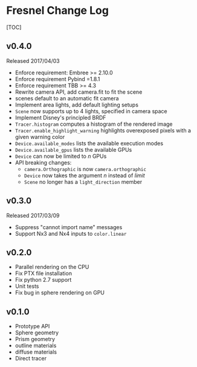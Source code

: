 # Fresnel Change Log

[TOC]

## v0.4.0

Released 2017/04/03

* Enforce requirement: Embree >= 2.10.0
* Enforce requirement Pybind =1.8.1
* Enforce requirement TBB >= 4.3
* Rewrite camera API, add camera.fit to fit the scene
* scenes default to an automatic fit camera
* Implement area lights, add default lighting setups
* ``Scene`` now supports up to 4 lights, specified in camera space
* Implement Disney's principled BRDF
* ``Tracer.histogram`` computes a histogram of the rendered image
* ``Tracer.enable_highlight_warning`` highlights overexposed pixels with a given warning color
* ``Device.available_modes`` lists the available execution modes
* ``Device.available_gpus`` lists the available GPUs
* ``Device`` can now be limited to *n* GPUs
* API breaking changes:
    * ``camera.Orthographic`` is now ``camera.orthographic``
    * ``Device`` now takes the argument *n* instead of *limit*
    * ``Scene`` no longer has a ``light_direction`` member

## v0.3.0

Released 2017/03/09

* Suppress "cannot import name" messages
* Support Nx3 and Nx4 inputs to ``color.linear``

## v0.2.0

* Parallel rendering on the CPU
* Fix PTX file installation
* Fix python 2.7 support
* Unit tests
* Fix bug in sphere rendering on GPU

## v0.1.0

* Prototype API
* Sphere geometry
* Prism geometry
* outline materials
* diffuse materials
* Direct tracer
